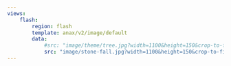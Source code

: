```yaml
---
views:
    flash:
        region: flash
        template: anax/v2/image/default
        data:
            #src: "image/theme/tree.jpg?width=1100&height=150&crop-to-fit&area=0,0,30,0"
            src: "image/stone-fall.jpg?width=1100&height=150&crop-to-fit&area=0,0,30,0"
---
```

